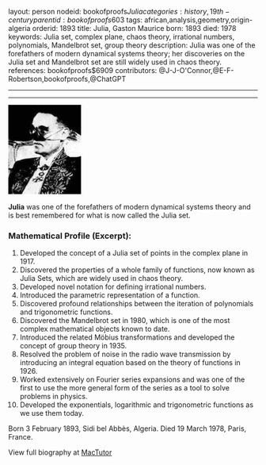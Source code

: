layout: person
nodeid: bookofproofs$Julia
categories: history,19th-century
parentid: bookofproofs$603
tags: african,analysis,geometry,origin-algeria
orderid: 1893
title: Julia, Gaston Maurice
born: 1893
died: 1978
keywords: Julia set, complex plane, chaos theory, irrational numbers, polynomials, Mandelbrot set, group theory
description: Julia was one of the forefathers of modern dynamical systems theory; her discoveries on the Julia set and Mandelbrot set are still widely used in chaos theory.
references: bookofproofs$6909
contributors: @J-J-O'Connor,@E-F-Robertson,bookofproofs,@ChatGPT

---



---

![Julia.jpg](https://github.com/bookofproofs/bookofproofs.github.io/blob/main/_sources/_assets/images/portraits/Julia.jpg?raw=true)

**Julia** was one of the forefathers of modern dynamical systems theory and is best remembered for what is now called the Julia set.

### Mathematical Profile (Excerpt):
1. Developed the concept of a Julia set of points in the complex plane in 1917.
2. Discovered the properties of a whole family of functions, now known as Julia Sets, which are widely used in chaos theory.
3. Developed novel notation for defining irrational numbers. 
4. Introduced the parametric representation of a function. 
5. Discovered profound relationships between the iteration of polynomials and trigonometric functions. 
6. Discovered the Mandelbrot set in 1980, which is one of the most complex mathematical objects known to date. 
7. Introduced the related Möbius transformations and developed the concept of group theory in 1935. 
8. Resolved the problem of noise in the radio wave transmission by introducing an integral equation based on the theory of functions in 1926. 
9. Worked extensively on Fourier series expansions and was one of the first to use the more general form of the series as a tool to solve problems in physics. 
10. Developed the exponentials, logarithmic and trigonometric functions as we use them today.

Born 3 February 1893, Sidi bel Abbès, Algeria. Died 19 March 1978, Paris, France.

View full biography at [MacTutor](https://mathshistory.st-andrews.ac.uk/Biographies/Julia/)
